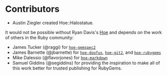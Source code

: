 # Contributors

- Austin Ziegler created Hoe::Halostatue.

It would not be possible without Ryan Davis's [Hoe][hoe] and depends on the work
of others in the Ruby community:

- James Tucker (@raggi) for [`hoe-gemspec2`][hoe-gemspec2]
- James Barnette (@jbarnette) for [`hoe-doofus`][hoe-doofus],
  [`hoe-git2`][hoe-git2], and [`hoe-rubygems`][hoe-rubygems]
- Mike Dalessio (@flavorjones) for [`hoe-markdown`][hoe-markdown]
- Samuel Giddins (@segiddins) for providing the inspiration to make all of this
  work better for trusted publishing for RubyGems.

[hoe]: https://github.com/seattlerb/hoe
[hoe-doofus]: https://github.com/jbarnette/hoe-doofus
[hoe-gemspec2]: https://github.com/raggi/hoe-gemspec2
[hoe-git2]: https://github.com/halostatue/hoe-git2
[hoe-markdown]: https://github.com/flavorjones/hoe-markdown
[hoe-rubygems]: https://github.com/jbarnette/hoe-rubygems

